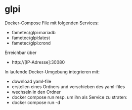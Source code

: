 # glpi

Docker-Compose File mit folgenden Services:
- fametec/glpi:mariadb
- fametec/glpi:latest
- fametec/glpi:crond

Erreichbar über
- http://[IP-Adresse]:30080

In laufende Docker-Umgebung integrieren mit:
- download yaml-file
- erstellen eines Ordners und verschieben des yaml-files
- wechseln in den Ordner
- docker compose run
   resp. um ihn als Service zu straten:
- docker compose run -d
